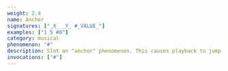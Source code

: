 ```yaml
---
weight: 2.4
name: Anchor
signatures: ["_X_ _Y_ #_VALUE_"]
examples: ["1 5 #8"]
category: musical
phenomenon: "#"
description: Slot an "anchor" phenomenon. This causes playback to jump to a specific slot in the track. If the slot is invalid then advance as if the slot was empty. [History.](https://en.wikipedia.org/wiki/HTML_element#Anchor)
invocations: ["#"]
---
```

